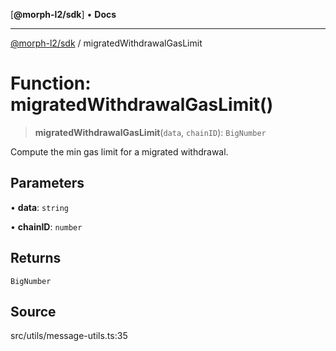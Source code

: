 [**@morph-l2/sdk**] • **Docs**

***

[@morph-l2/sdk](../1-globals.md) / migratedWithdrawalGasLimit

# Function: migratedWithdrawalGasLimit()

> **migratedWithdrawalGasLimit**(`data`, `chainID`): `BigNumber`

Compute the min gas limit for a migrated withdrawal.

## Parameters

• **data**: `string`

• **chainID**: `number`

## Returns

`BigNumber`

## Source

src/utils/message-utils.ts:35
